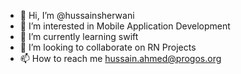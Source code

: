 - 👋 Hi, I’m @hussainsherwani
- 👀 I’m interested in Mobile Application Development
- 🌱 I’m currently learning swift
- 💞️ I’m looking to collaborate on RN Projects
- 📫 How to reach me hussain.ahmed@progos.org

<!---
hussainsherwani/hussainsherwani is a ✨ special ✨ repository because its `README.md` (this file) appears on your GitHub profile.
You can click the Preview link to take a look at your changes.
--->
